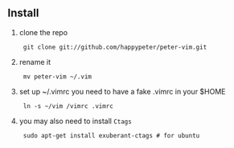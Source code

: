 ## Install
1. clone the repo   
  
        git clone git://github.com/happypeter/peter-vim.git

1. rename it

        mv peter-vim ~/.vim

1. set up ~/.vimrc
   you need to have a fake .vimrc in your $HOME

        ln -s ~/vim /vimrc .vimrc

1. you may also need to install `Ctags`

        sudo apt-get install exuberant-ctags # for ubuntu 
